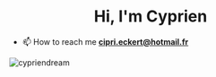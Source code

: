 <h1 align="center">Hi, I'm Cyprien</h1>

- 📫 How to reach me **cipri.eckert@hotmail.fr**

<p align="left">
</p>

<p><img align="left" src="https://github-readme-stats.vercel.app/api/top-langs?username=cypriendream&show_icons=true&locale=en&layout=compact" alt="cypriendream" /></p>

